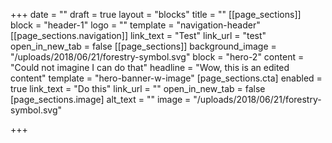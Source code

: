 +++
date = ""
draft = true
layout = "blocks"
title = ""
[[page_sections]]
block = "header-1"
logo = ""
template = "navigation-header"
[[page_sections.navigation]]
link_text = "Test"
link_url = "test"
open_in_new_tab = false
[[page_sections]]
background_image = "/uploads/2018/06/21/forestry-symbol.svg"
block = "hero-2"
content = "Could not imagine I can do that"
headline = "Wow, this is an edited content"
template = "hero-banner-w-image"
[page_sections.cta]
enabled = true
link_text = "Do this"
link_url = ""
open_in_new_tab = false
[page_sections.image]
alt_text = ""
image = "/uploads/2018/06/21/forestry-symbol.svg"

+++
